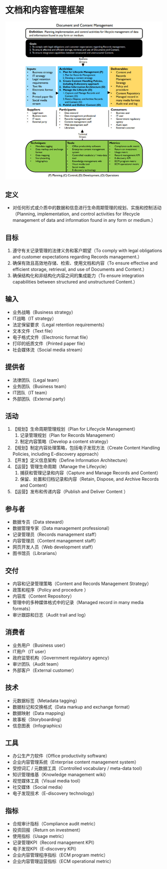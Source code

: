 # **文档和内容管理框架**

![](assets/文档和内容管理框架/文档和内容管理.jpg)

## 定义

- 对任何形式或介质中的数据和信息进行生命周期管理的规划、实施和控制活动（Planning, implementation, and control activities for lifecycle management of data and information found in any form or medium.）

## 目标

1. 遵守有关记录管理的法律义务和客户期望（To comply with legal obligations and customer expectations regarding Records management.）
2. 确保有效且高效地存储、检索、使用文档和内容（To ensure effective and efficient storage, retrieval, and use of Documents and Content.）
3. 确保结构化和非结构化内容之间的集成能力（To ensure integration capabilities between structured and unstructured Content.）

## 输入

- 业务战略（Business strategy）
- IT战略（IT strategy）
- 法定保留要求（Legal retention requirements）
- 文本文件（Text file）
- 电子格式文件（Electronic format file）
- 打印的纸质文件（Printed paper file）
- 社会媒体流（Social media stream）

## 提供者

- 法律团队（Legal team）
- 业务团队（Business team）
- IT团队（IT team）
- 外部团队（External party）

## 活动

1. 【规划】生命周期管理规划（Plan for Lifecycle Management）
   1. 记录管理规划（Plan for Records Management）
   2. 制定内容策略（Develop a content strategy）
2. 【规划】制定内容处理策略，包括电子发现方法（Create Content Handling Policies, including E-discovery approach）
3. 【开发】定义信息架构（Define Information Architecture）
4. 【运营】管理生命周期（Manage the Lifecycle）
   1. 捕获和管理记录和内容（Capture and Manage Records and Content）
   2. 保留、处置和归档记录和内容（Retain, Dispose, and Archive Records and Content）
5. 【运营】发布和传递内容（Publish and Deliver Content ）

## 参与者

- 数据专员（Data steward）
- 数据管理专家（Data management professional）
- 记录管理员（Records management staff）
- 内容管理员（Content management staff）
- 网页开发人员（Web development staff）
- 图书馆员（Librarians）

## 交付

- 内容和记录管理策略（Content and Records Management Strategy）
- 政策和程序（Policy and procedure ）
- 内容库（Content Repository）
- 管理中的多种媒体格式中的记录（Managed record in many media formats）
- 审计跟踪和日志（Audit trail and log）

## 消费者

- 业务用户（Business user）
- IT用户（IT user）
- 政府监管机构（Government regulatory agency）
- 审计团队（Audit team）
- 外部客户（External customer）

## 技术

- 元数据标签（Metadata tagging）
- 数据标记和交换格式（Data markup and exchange format）
- 数据映射（Data mapping）
- 故事板（Storyboarding）
- 信息图表（Infographics）

## 工具

- 办公生产力软件（Office productivity software）
- 企业内容管理系统（Enterprise content management system）
- 受控词汇 / 元数据工具（Controlled vocabulary / meta-data tool）
- 知识管理维基（Knowledge management wiki）
- 视觉媒体工具（Visual media tool）
- 社交媒体（Social media）
- 电子发现技术（E-discovery technology）

## 指标

- 合规审计指标（Compliance audit metric）
- 投资回报（Return on investment）
- 使用指标（Usage metric）
- 记录管理KPI（Record management KPI）
- 电子发现KPI（E-discovery KPI）
- 企业内容管理程序指标（ECM program metric）
- 企业内容管理运营指标（ECM operational metric）